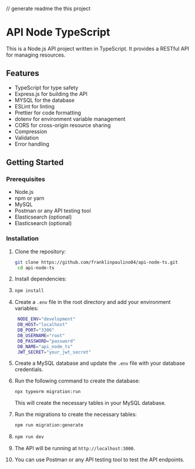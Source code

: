 // generate readme the this project
# API Node TypeScript
This is a Node.js API project written in TypeScript. It provides a RESTful API for managing resources.
## Features
- TypeScript for type safety
- Express.js for building the API
- MYSQL for the database
- ESLint for linting
- Prettier for code formatting
- dotenv for environment variable management
- CORS for cross-origin resource sharing
- Compression
- Validation
- Error handling



## Getting Started
### Prerequisites
- Node.js
- npm or yarn
- MySQL
- Postman or any API testing tool
- Elasticsearch (optional)
- Elasticsearch (optional)

### Installation
1. Clone the repository:
   ```bash
   git clone https://github.com/franklinpaulino04/api-node-ts.git
    cd api-node-ts
    ```
2. Install dependencies:
3. ```bash
   npm install
   ```
4. Create a `.env` file in the root directory and add your environment variables:
   ```bash
    NODE_ENV="development"
    DB_HOST="localhost"
    DB_PORT="3306"
    DB_USERNAME="root"
    DB_PASSWORD="password"
    DB_NAME="api_node_ts"
    JWT_SECRET="your_jwt_secret"
    ```
5. Create a MySQL database and update the `.env` file with your database credentials.
6. Run the following command to create the database:
   ```bash
   npx typeorm migration:run
   ```
   This will create the necessary tables in your MySQL database.
7. Run the migrations to create the necessary tables:
   ```bash
   npm run migration:generate
   ```

7. ```bash
   npm run dev
   ```
8. The API will be running at `http://localhost:3000`.
9. You can use Postman or any API testing tool to test the API endpoints.